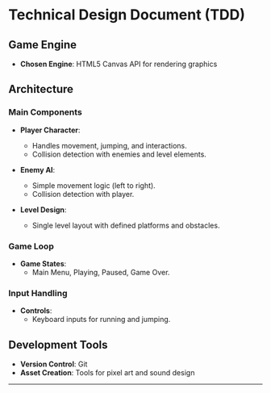 # Technical Design Document (TDD)

## Game Engine
- **Chosen Engine**: HTML5 Canvas API for rendering graphics

## Architecture
### Main Components
- **Player Character**:
  - Handles movement, jumping, and interactions.
  - Collision detection with enemies and level elements.

- **Enemy AI**:
  - Simple movement logic (left to right).
  - Collision detection with player.

- **Level Design**:
  - Single level layout with defined platforms and obstacles.

### Game Loop
- **Game States**:
  - Main Menu, Playing, Paused, Game Over.

### Input Handling
- **Controls**:
  - Keyboard inputs for running and jumping.

## Development Tools
- **Version Control**: Git
- **Asset Creation**: Tools for pixel art and sound design

---